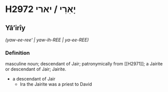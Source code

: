 # H2972 יָאִרִי / יארי

## Yâʼirîy

_(yaw-ee-ree' | yaw-ih-REE | ya-ee-REE)_

### Definition

masculine noun; descendant of Jair; patronymically from [[H2971]]; a Jairite or descendant of Jair; Jairite.

- a descendant of Jair
    - Ira the Jairite was a priest to David
